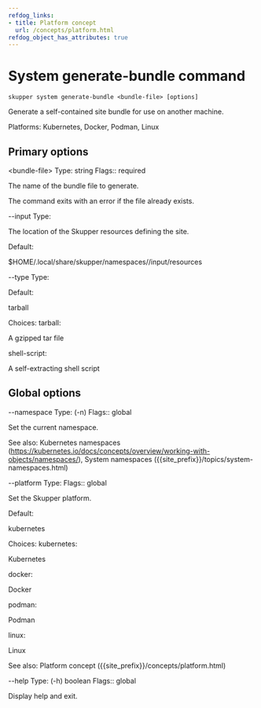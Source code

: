 ```yaml
---
refdog_links:
- title: Platform concept
  url: /concepts/platform.html
refdog_object_has_attributes: true
---
```


# System generate-bundle command

```shell
skupper system generate-bundle <bundle-file> [options]
```

Generate a self-contained site bundle for use on another
machine.

Platforms: Kubernetes, Docker, Podman, Linux

## Primary options

&lt;bundle-file&gt;
Type: string
Flags:: required

The name of the bundle file to generate.

The command exits with an error if the file already exists.



--input
Type: <string>

The location of the Skupper resources defining the site.

Default: <p>$HOME/.local/share/skupper/namespaces/<namespace>/input/resources</p>


--type
Type: <string>

Default: <p>tarball</p>

Choices: tarball: <p>A gzipped tar file</p>

shell-script: <p>A self-extracting shell script</p>


## Global options

--namespace
Type: (-n) <name>
Flags:: global

Set the current namespace.

See also: Kubernetes namespaces (https://kubernetes.io/docs/concepts/overview/working-with-objects/namespaces/), System namespaces ({{site_prefix}}/topics/system-namespaces.html)

--platform
Type: <platform>
Flags:: global

Set the Skupper platform.

<!-- You can also use the `SKUPPER_PLATFORM` environment variable. -->

Default: <p>kubernetes</p>

Choices: kubernetes: <p>Kubernetes</p>

docker: <p>Docker</p>

podman: <p>Podman</p>

linux: <p>Linux</p>

See also: Platform concept ({{site_prefix}}/concepts/platform.html)

--help
Type: (-h) boolean
Flags:: global

Display help and exit.


